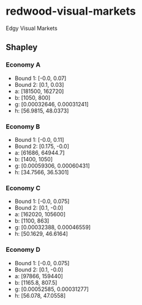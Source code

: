 # redwood-visual-markets
Edgy Visual Markets

## Shapley
### Economy A
* Bound 1: [-0.0, 0.07]
* Bound 2: [0.1, 0.03]
* a: [181500, 162720]
* b: [1050, 800]
* g: [0.00032646, 0.00031241]
* h: [56.9815, 48.0373]

### Economy B
* Bound 1: [-0.0, 0.11]
* Bound 2: [0.175, -0.0]
* a: [61686, 64944.7]
* b: [1400, 1050]
* g: [0.00059306, 0.00060431]
* h: [34.7566, 36.5301]

### Economy C
* Bound 1: [-0.0, 0.075]
* Bound 2:  [0.1, -0.0]
* a: [162020, 105600]
* b: [1100, 863]
* g: [0.00032388, 0.00046559]
* h: [50.1629, 46.6164]

### Economy D
* Bound 1: [-0.0, 0.075]
* Bound 2:  [0.1, -0.0]
* a: [97866, 159440]
* b: [1165.8, 807.5]
* g: [0.00052585, 0.00031277]
* h: [56.078, 47.0558]
